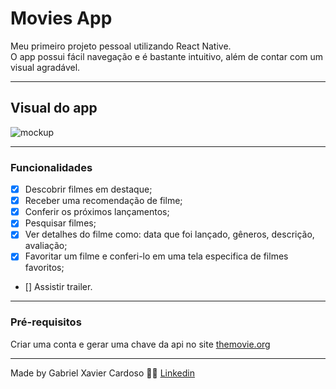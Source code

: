 # Movies App

<p>Meu primeiro projeto pessoal utilizando React Native.<br> O app possui fácil navegação e é bastante intuitivo, além de contar com um visual agradável.</p>

---

## Visual do app

<img src="/assets/mockups.png" alt="mockup">

---

### Funcionalidades

- [x] Descobrir filmes em destaque;
- [x] Receber uma recomendação de filme;
- [x] Conferir os próximos lançamentos;
- [x] Pesquisar filmes;
- [x] Ver detalhes do filme como: data que foi lançado, gêneros, descrição, avaliação;
- [x] Favoritar um filme e conferi-lo em uma tela especifica de filmes favoritos;
- [] Assistir trailer.

---

### Pré-requisitos

<p>Criar uma conta e gerar uma chave da api no site <a href="https://www.themoviedb.org/">themovie.org</a></p>

---

Made by Gabriel Xavier Cardoso &#128406;&#128516; [Linkedin](https://www.linkedin.com/in/gabriel-xavier-cardoso-04080217b/)   
